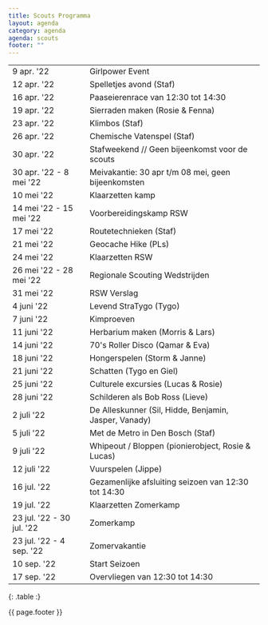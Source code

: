 ```yaml
---
title: Scouts Programma
layout: agenda
category: agenda
agenda: scouts
footer: ""
---
```


| | |
|---|---|
| 9 apr. '22 | Girlpower Event |
| 12 apr. '22 | Spelletjes avond (Staf) |
| 16 apr. '22 | Paaseierenrace van 12:30 tot 14:30 |
| 19 apr. '22 | Sierraden maken (Rosie & Fenna) |
| 23 apr. '22 | Klimbos (Staf) |
| 26 apr. '22 | Chemische Vatenspel (Staf) |
| 30 apr. '22 | Stafweekend // Geen bijeenkomst voor de scouts |
| 30 apr. '22 - 8 mei '22 | Meivakantie: 30 apr t/m 08 mei, geen bijeenkomsten |
| 10 mei '22 | Klaarzetten kamp |
| 14 mei '22 - 15 mei '22 | Voorbereidingskamp RSW |
| 17 mei '22 | Routetechnieken (Staf) |
| 21 mei '22 | Geocache Hike (PLs) |
| 24 mei '22 | Klaarzetten RSW |
| 26 mei '22 - 28 mei '22 | Regionale Scouting Wedstrijden |
| 31 mei '22 | RSW Verslag |
| 4 juni '22 | Levend StraTygo (Tygo) |
| 7 juni '22 | Kimproeven |
| 11 juni '22 | Herbarium maken (Morris & Lars) |
| 14 juni '22 | 70's Roller Disco (Qamar & Eva) |
| 18 juni '22 | Hongerspelen (Storm & Janne) |
| 21 juni '22 | Schatten (Tygo en Giel) |
| 25 juni '22 | Culturele excursies (Lucas & Rosie) |
| 28 juni '22 | Schilderen als Bob Ross (Lieve) |
| 2 juli '22 | De Alleskunner (Sil, Hidde, Benjamin, Jasper, Vanady) |
| 5 juli '22 | Met de Metro in Den Bosch (Staf) |
| 9 juli '22 | Whipeout / Bloppen (pionierobject, Rosie & Lucas) |
| 12 juli '22 | Vuurspelen (Jippe) |
| 16 jul. '22 | Gezamenlijke afsluiting seizoen van 12:30 tot 14:30 |
| 19 jul. '22 | Klaarzetten Zomerkamp |
| 23 jul. '22 - 30 jul. '22 | Zomerkamp |
| 23 jul. '22 - 4 sep. '22 | Zomervakantie |
| 10 sep. '22 | Start Seizoen |
| 17 sep. '22 | Overvliegen van 12:30 tot 14:30 |
{: .table :}

{{ page.footer }}
